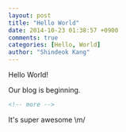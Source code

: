 ```yaml
---
layout: post
title: "Hello World"
date: 2014-10-23 01:38:57 +0900
comments: true
categories: [Hello, World]
author: "Shindeok Kang"
---
```


Hello World! 

Our blog is beginning.

<!-- more -->

```html
<!-- more -->
```

It's super awesome \m/